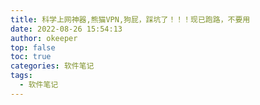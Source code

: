 ```yaml
---
title: 科学上网神器,熊猫VPN,狗屁，踩坑了！！！现已跑路，不要用
date: 2022-08-26 15:54:13
author: okeeper
top: false
toc: true
categories: 软件笔记
tags:
  - 软件笔记
---
```


